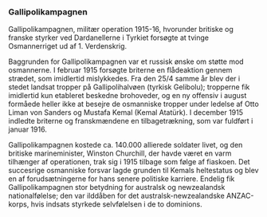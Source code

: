 ### Gallipolikampagnen


Gallipolikampagnen, militær operation 1915-16, hvorunder britiske og franske styrker ved Dardanellerne i Tyrkiet forsøgte at tvinge Osmannerriget ud af 1. Verdenskrig.

Baggrunden for Gallipolikampagnen var et russisk ønske om støtte mod osmannerne. I februar 1915 forsøgte briterne en flådeaktion gennem strædet, som imidlertid mislykkedes. Fra den 25/4 samme år blev der i stedet landsat tropper på Gallipolihalvøen (tyrkisk Gelibolu); tropperne fik imidlertid kun etableret beskedne brohoveder, og en ny offensiv i august formåede heller ikke at besejre de osmanniske tropper under ledelse af Otto Liman von Sanders og Mustafa Kemal (Kemal Atatürk). I december 1915 indledte briterne og franskmændene en tilbagetrækning, som var fuldført i januar 1916.

Gallipolikampagnen kostede ca. 140.000 allierede soldater livet, og den britiske marineminister, Winston Churchill, der havde været en varm tilhænger af operationen, trak sig i 1915 tilbage som følge af fiaskoen. Det succesrige osmanniske forsvar lagde grunden til Kemals heltestatus og blev en af forudsætningerne for hans senere politiske karriere. Endelig fik Gallipolikampagnen stor betydning for australsk og newzealandsk nationalfølelse; den var ilddåben for det australsk-newzealandske ANZAC-korps, hvis indsats styrkede selvfølelsen i de to dominions.